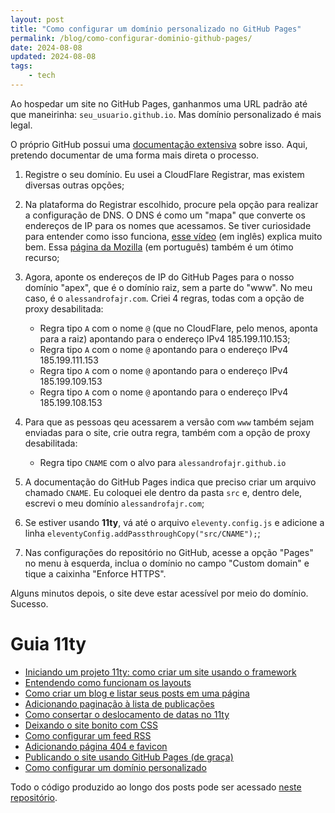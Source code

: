 ```yaml
---
layout: post
title: "Como configurar um domínio personalizado no GitHub Pages"
permalink: /blog/como-configurar-dominio-github-pages/
date: 2024-08-08
updated: 2024-08-08
tags: 
    - tech
---
```


Ao hospedar um site no GitHub Pages, ganhanmos uma URL padrão até que maneirinha: `seu_usuario.github.io`. Mas domínio personalizado é mais legal.

O próprio GitHub possui uma [documentação extensiva](https://docs.github.com/pt/pages/configuring-a-custom-domain-for-your-github-pages-site/managing-a-custom-domain-for-your-github-pages-site) sobre isso. Aqui, pretendo documentar de uma forma mais direta o processo.

1. Registre o seu domínio. Eu usei a CloudFlare Registrar, mas existem diversas outras opções;
2. Na plataforma do Registrar escolhido, procure pela opção para realizar a configuração de DNS. O DNS é como um "mapa" que converte os endereços de IP para os nomes que acessamos. Se tiver curiosidade para entender como isso funciona, [esse vídeo](https://youtu.be/72snZctFFtA?si=r7OpZXc7RINKEthc) (em inglês) explica muito bem. Essa [página da Mozilla](https://developer.mozilla.org/pt-BR/docs/Learn/Common_questions/Web_mechanics/What_is_a_domain_name#how_does_a_dns_request_work) (em português) também é um ótimo recurso;
3. Agora, aponte os endereços de IP do GitHub Pages para o nosso domínio "apex", que é o domínio raiz, sem a parte do "www". No meu caso, é o `alessandrofajr.com`. Criei 4 regras, todas com a opção de proxy desabilitada:
    - Regra tipo `A` com o nome `@` (que no CloudFlare, pelo menos, aponta para a raiz) apontando para o endereço IPv4 185.199.110.153;
    - Regra tipo `A` com o nome `@` apontando para o endereço IPv4 185.199.111.153
    - Regra tipo `A` com o nome `@` apontando para o endereço IPv4 185.199.109.153
    - Regra tipo `A` com o nome `@` apontando para o endereço IPv4 185.199.108.153

4. Para que as pessoas qeu acessarem a versão com `www` também sejam enviadas para o site, crie outra regra, também com a opção de proxy desabilitada:
    - Regra tipo `CNAME` com o alvo para `alessandrofajr.github.io`

5. A documentação do GitHub Pages indica que preciso criar um arquivo chamado `CNAME`. Eu coloquei ele dentro da pasta `src` e, dentro dele, escrevi o meu domínio `alessandrofajr.com`;
6. Se estiver usando **11ty**, vá até o arquivo `eleventy.config.js` e adicione a linha `eleventyConfig.addPassthroughCopy("src/CNAME");`;
7. Nas configurações do repositório no GitHub, acesse a opção "Pages" no menu à esquerda, inclua o domínio no campo "Custom domain" e tique a caixinha "Enforce HTTPS".

Alguns minutos depois, o site deve estar acessível por meio do domínio. Sucesso.

# Guia 11ty
- [Iniciando um projeto 11ty: como criar um site usando o framework](/blog/criando-site-com-11ty/)
- [Entendendo como funcionam os layouts](/blog/como-usar-layouts-11ty/)
- [Como criar um blog e listar seus posts em uma página](/blog/como-criar-blog-11ty/)
- [Adicionando paginação à lista de publicações](/blog/como-adicionar-paginacao-11ty/)
- [Como consertar o deslocamento de datas no 11ty](/blog/lidando-com-datas-11ty/)
- [Deixando o site bonito com CSS](/blog/como-adicionar-css-11ty/)
- [Como configurar um feed RSS](/blog/configurar-feed-rss-11ty/)
- [Adicionando página 404 e favicon](/blog/adicionar-pagina-404-favicon-11ty/)
- [Publicando o site usando GitHub Pages (de graça)](/blog/publicar-site-11ty-github-pages/)
- [Como configurar um domínio personalizado](/blog/como-configurar-dominio-github-pages/)

Todo o código produzido ao longo dos posts pode ser acessado [neste repositório](https://github.com/alessandrofajr/11ty-starter-blog).
